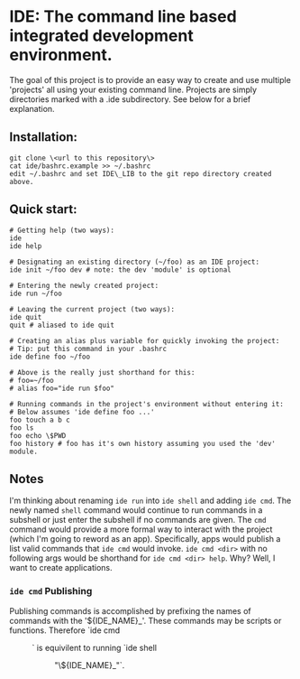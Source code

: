 # IDE: The command line based integrated development environment.

The goal of this project is to provide an easy way to create and use multiple
'projects' all using your existing command line. Projects are simply
directories marked with a .ide subdirectory. See below for a brief explanation.

## Installation:
    git clone \<url to this repository\>
    cat ide/bashrc.example >> ~/.bashrc 
    edit ~/.bashrc and set IDE\_LIB to the git repo directory created above.

## Quick start:

    # Getting help (two ways):
    ide
    ide help

    # Designating an existing directory (~/foo) as an IDE project:
    ide init ~/foo dev # note: the dev 'module' is optional

    # Entering the newly created project:
    ide run ~/foo

    # Leaving the current project (two ways):
    ide quit
    quit # aliased to ide quit

    # Creating an alias plus variable for quickly invoking the project:
    # Tip: put this command in your .bashrc
    ide define foo ~/foo

    # Above is the really just shorthand for this:
    # foo=~/foo
    # alias foo="ide run $foo"

    # Running commands in the project's environment without entering it:
    # Below assumes 'ide define foo ...'
    foo touch a b c
    foo ls
    foo echo \$PWD
    foo history # foo has it's own history assuming you used the 'dev' module.

## Notes
I'm thinking about renaming `ide run` into `ide shell` and adding `ide cmd`.
The newly named `shell` command would continue to run commands in a subshell or
just enter the subshell if no commands are given. The `cmd` command would
provide a more formal way to interact with the project (which I'm going to
reword as an app). Specifically, apps would publish a list valid commands that
`ide cmd` would invoke.  `ide cmd <dir>` with no following args would be
shorthand for `ide cmd <dir> help`. Why? Well, I want to create applications.

### `ide cmd` Publishing
Publishing commands is accomplished by prefixing the names of commands with the
'${IDE_NAME}_'. These commands may be scripts or functions. Therefore `ide cmd
<dir> <cmd>` is equivilent to running `ide shell <dir> "\${IDE_NAME}_<cmd>"`.
